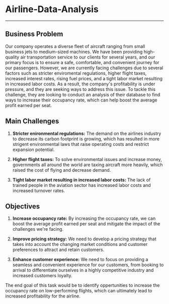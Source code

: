 # **Airline-Data-Analysis**
---
## **Business Problem**

Our company operates a diverse fleet of aircraft ranging from small business jets to medium-sized machines. We have been providing high-quality air transportation service to our clients for several years, and our primary focus is to ensure a safe, comfortable, and convenient journey for our passengers. However, we are currently facing challenges due to several factors such as stricter enviromental regulations, higher flight taxes, increased interest rates, rising fuel prices, and a tight labor market resulting in increased labor costs. As a result, the company's profitability is under pressure, and they are seeking ways to address this issue. To tackle this challenge, they are looking to conduct an analysis of their database to find ways to increase their occupancy rate, which can help boost the average profit earned per seat.

## **Main Challenges**

1. **Stricter enironmental regulations:** The demand on the airlines industry to decrease its carbon footprint is growing, which has resulted in more strigent environmental laws that raise operating costs and restrict expansion potential.
   
2. **Higher flight taxes:** To solve environmental issues and increase money, governments all around the world are taxing aircraft more heavily, which raised the cost of flying and decrease demand.
   
3. **Tight labor market resulting in increased labor costs:** The lack of trained people in the aviation sector has increased labor costs and increased turnover rates.

## **Objectives**

1. **Increase occupancy rate:** By increasing the occupancy rate, we can boost the average profit earned per seat and mitigate the impact of the challenges we're facing.
   
2. **Improve pricing strategy:** We need to develop a pricing strategy that takes into account the changing market conditions and customer preferences to attract and retain customers.
   
3. **Enhance customer experience:** We need to focus on providing a seamless and convenient experience for our customers, from booking to arrival to differentiate ourselves in a highly competitive industry and increased customers loyalty.

The end goal of this task would be to identify oppertunities to increase the occupancy rate on low-performing flights, which can ultimately lead to increased profitability for the airline.
